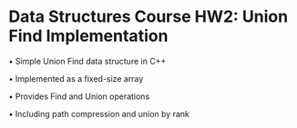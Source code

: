 # Data Structures Course HW2: Union Find Implementation

• Simple Union Find data structure in C++

• Implemented as a fixed-size array

• Provides Find and Union operations

• Including path compression and union by rank
